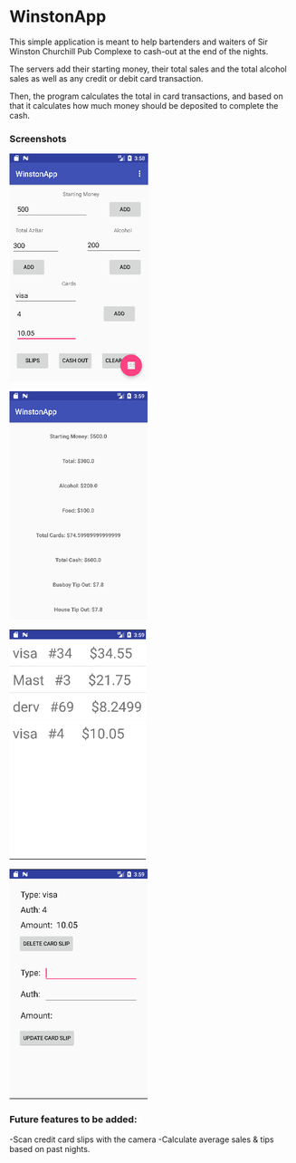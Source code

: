 # WinstonApp

This simple application is meant to help bartenders and waiters of Sir Winston Churchill Pub Complexe to cash-out at the end of the nights.

The servers add their starting money, their total sales and the total alcohol sales as well as any credit or debit card transaction.

Then, the program calculates the total in card transactions, and based on that it calculates how much money should be deposited to complete the cash.


### Screenshots

![main](/img/main_info.png)

![report](/img/reports_1.png)

![edit_cards](/img/edit_cards.png)

![edit_cards](/img/edit_cards_2.png)


### Future features to be added: 
-Scan credit card slips with the camera
-Calculate average sales & tips based on past nights. 
